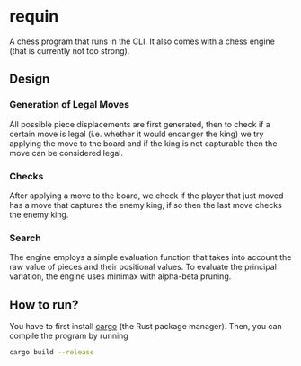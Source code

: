 # requin

A chess program that runs in the CLI. It also comes with a chess engine (that is currently not too strong).

## Design
### Generation of Legal Moves
All possible piece displacements are first generated, then to check if a certain move is legal (i.e. whether it would endanger the king) we try applying the move to the board and if the king is not capturable then the move can be considered legal.

### Checks
After applying a move to the board, we check if the player that just moved has a move that captures the enemy king, if so then the last move checks the enemy king.

### Search
The engine employs a simple evaluation function that takes into account the raw value of pieces and their positional values. To evaluate the principal variation, the engine uses minimax with alpha-beta pruning.

## How to run?
You have to first install [cargo](https://doc.rust-lang.org/cargo/getting-started/installation.html) (the Rust package manager). Then, you can compile the program by running

```bash
cargo build --release
```